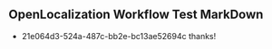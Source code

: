 ## OpenLocalization Workflow Test MarkDown
* 21e064d3-524a-487c-bb2e-bc13ae52694c thanks!

<!--HONumber=Sep16_HO1-->


